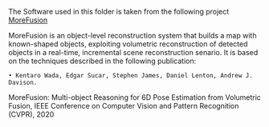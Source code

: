 The Software used in this folder is taken from the following project [MoreFusion](https://github.com/wkentaro/morefusion)

MoreFusion is an object-level reconstruction system that builds a map with known-shaped objects,
exploiting volumetric reconstruction of detected objects in a real-time, incremental scene
reconstruction senario. It is based on the techniques described in the following publication:

    • Kentaro Wada, Edgar Sucar, Stephen James, Daniel Lenton, Andrew J. Davison.
MoreFusion: Multi-object Reasoning for 6D Pose Estimation from Volumetric Fusion,
IEEE Conference on Computer Vision and Pattern Recognition (CVPR), 2020